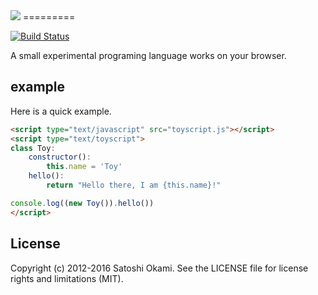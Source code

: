 <img src='https://cloud.githubusercontent.com/assets/678921/6637655/67d68d6e-c9c0-11e4-8569-f687fe67d9f8.png'>
=========

[![Build Status](https://travis-ci.org/after12am/toyscript.svg?branch=master)](https://travis-ci.org/after12am/toyscript)

A small experimental programing language works on your browser.


## example

Here is a quick example.

```html
<script type="text/javascript" src="toyscript.js"></script>
<script type="text/toyscript">
class Toy:
    constructor():
        this.name = 'Toy'
    hello():
        return "Hello there, I am {this.name}!"

console.log((new Toy()).hello())
</script>
```

## License

Copyright (c) 2012-2016 Satoshi Okami. See the LICENSE file for license rights and limitations (MIT).
